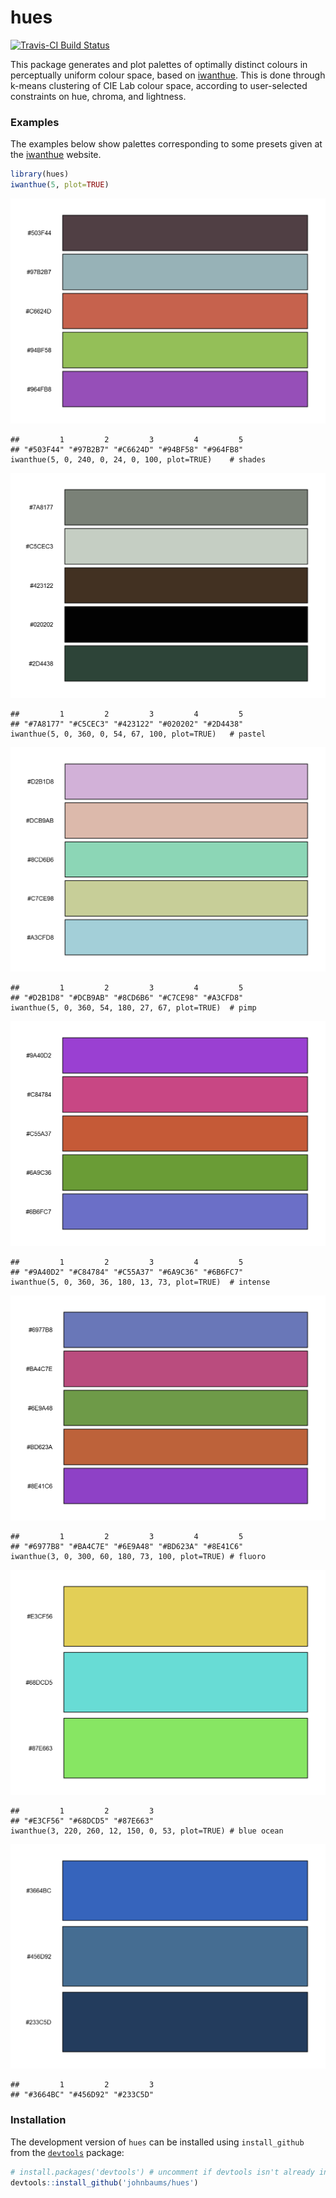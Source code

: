 <!-- README.md is generated from README.Rmd. Please edit that file -->
hues
====

[![Travis-CI Build Status](https://travis-ci.org/johnbaums/hues.svg?branch=master)](https://travis-ci.org/johnbaums/hues)

This package generates and plot palettes of optimally distinct colours in perceptually uniform colour space, based on [iwanthue](http://tools.medialab.sciences-po.fr/iwanthue/). This is done through k-means clustering of CIE Lab colour space, according to user-selected constraints on hue, chroma, and lightness.

### Examples

The examples below show palettes corresponding to some presets given at the [iwanthue](http://tools.medialab.sciences-po.fr/iwanthue) website.

``` r
library(hues)
iwanthue(5, plot=TRUE)
```

![](README-ex-1.png)

    ##         1         2         3         4         5 
    ## "#503F44" "#97B2B7" "#C6624D" "#94BF58" "#964FB8"
    iwanthue(5, 0, 240, 0, 24, 0, 100, plot=TRUE)    # shades

![](README-ex-2.png)

    ##         1         2         3         4         5 
    ## "#7A8177" "#C5CEC3" "#423122" "#020202" "#2D4438"
    iwanthue(5, 0, 360, 0, 54, 67, 100, plot=TRUE)   # pastel

![](README-ex-3.png)

    ##         1         2         3         4         5 
    ## "#D2B1D8" "#DCB9AB" "#8CD6B6" "#C7CE98" "#A3CFD8"
    iwanthue(5, 0, 360, 54, 180, 27, 67, plot=TRUE)  # pimp

![](README-ex-4.png)

    ##         1         2         3         4         5 
    ## "#9A40D2" "#C84784" "#C55A37" "#6A9C36" "#6B6FC7"
    iwanthue(5, 0, 360, 36, 180, 13, 73, plot=TRUE)  # intense

![](README-ex-5.png)

    ##         1         2         3         4         5 
    ## "#6977B8" "#BA4C7E" "#6E9A48" "#BD623A" "#8E41C6"
    iwanthue(3, 0, 300, 60, 180, 73, 100, plot=TRUE) # fluoro

![](README-ex-6.png)

    ##         1         2         3 
    ## "#E3CF56" "#68DCD5" "#87E663"
    iwanthue(3, 220, 260, 12, 150, 0, 53, plot=TRUE) # blue ocean

![](README-ex-7.png)

    ##         1         2         3 
    ## "#3664BC" "#456D92" "#233C5D"

### Installation

The development version of `hues` can be installed using `install_github` from the [`devtools`](https://cran.r-project.org/web/packages/devtools/index.html) package:

``` r
# install.packages('devtools') # uncomment if devtools isn't already installed
devtools::install_github('johnbaums/hues')
```
